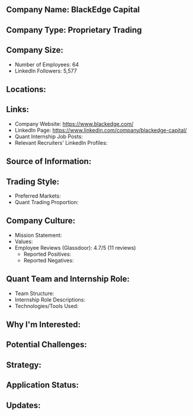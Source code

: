 ## Company Name: BlackEdge Capital

## Company Type: Proprietary Trading

## Company Size:
- Number of Employees: 64
- LinkedIn Followers: 5,577

## Locations:

## Links:
- Company Website: https://www.blackedge.com/
- LinkedIn Page: https://www.linkedin.com/company/blackedge-capital/
- Quant Internship Job Posts: 
- Relevant Recruiters' LinkedIn Profiles: 

## Source of Information:

## Trading Style:
- Preferred Markets: 
- Quant Trading Proportion: 

## Company Culture:
- Mission Statement: 
- Values: 
- Employee Reviews (Glassdoor): 4.7/5 (11 reviews)
  - Reported Positives:
  - Reported Negatives:

## Quant Team and Internship Role:
- Team Structure: 
- Internship Role Descriptions: 
- Technologies/Tools Used: 

## Why I'm Interested:

## Potential Challenges: 

## Strategy:

## Application Status:

## Updates:
